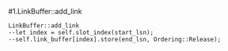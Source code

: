 #1.LinkBuffer::add_link

```
LinkBuffer::add_link
--let index = self.slot_index(start_lsn);
--self.link_buffer[index].store(end_lsn, Ordering::Release);
```
